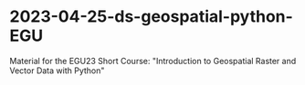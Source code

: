 # 2023-04-25-ds-geospatial-python-EGU
Material for the EGU23 Short Course: "Introduction to Geospatial Raster and Vector Data with Python"
